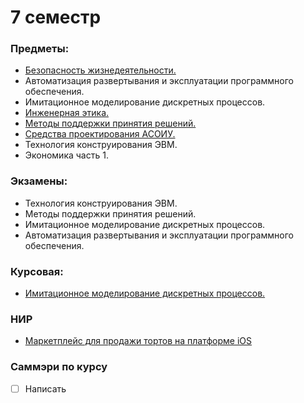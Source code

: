 # 7 семестр
### Предметы:
- [Безопасность жизнедеятельности.]()
- Автоматизация развертывания и эксплуатации программного обеспечения.
- Имитационное моделирование дискретных процессов.
- [Инженерная этика.]()
- [Методы поддержки принятия решений.]()
- [Средства проектирования АСОИУ.]()
- Технология конструирования ЭВМ.
- Экономика часть 1.

### Экзамены:
- Технология конструирования ЭВМ.
- Методы поддержки принятия решений.
- Имитационное моделирование дискретных процессов.
- Автоматизация развертывания и эксплуатации программного обеспечения.

### Курсовая: 
- [Имитационное моделирование дискретных процессов.](https://github.com/mightyK1ngRichard/coursework-bmstu-2024-simulation-discrete-processes)

### НИР
- [Маркетплейс для продажи тортов на платформе iOS]()

### Саммэри по курсу
- [ ] Написать
